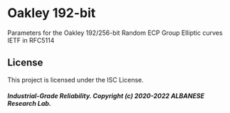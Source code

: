 # Oakley 192-bit
Parameters for the Oakley 192/256-bit Random ECP Group Elliptic curves IETF in RFC5114

## License

This project is licensed under the ISC License.

##### Industrial-Grade Reliability. Copyright (c) 2020-2022 ALBANESE Research Lab.
